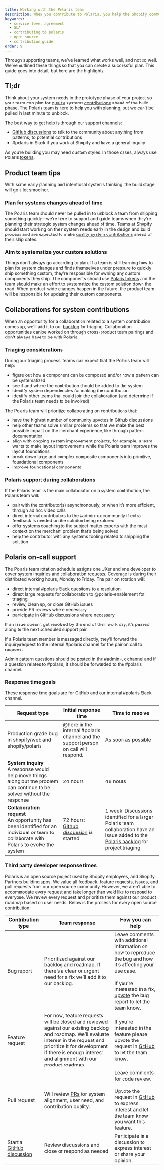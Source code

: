 ```yaml
---
title: Working with the Polaris team
description: When you contribute to Polaris, you help the Shopify community create better experiences for merchants, faster. Contribution takes thoughtful planning.
keywords:
  - service level agreement
  - SLA
  - contributing to polaris
  - open source
  - contribution guide
order: 9
---
```


Through supporting teams, we’ve learned what works well, and not so well. We’ve outlined these things so that you can create a successful plan. This guide goes into detail, but here are the highlights.

## Tl;dr

Think about your system needs in the prototype phase of your project so your team can plan for [quality](/contributing#what-makes-a-good-contribution) systems [contributions](/contributing) ahead of the build phase. The Polaris team is here to help you with planning, but we can’t be pulled in last minute to unblock.

The best way to get help is through our support channels:

- [GitHub discussions](https://github.com/Shopify/polaris/discussions/6750) to talk to the community about anything from patterns, to potential contributions
- #polaris in Slack if you work at Shopify and have a general inquiry

As you’re building you may need custom styles. In those cases, always use Polaris [tokens](/tokens).

## Product team tips

With some early planning and intentional systems thinking, the build stage will go a lot smoother.

### Plan for systems changes ahead of time

The Polaris team should never be pulled in to unblock a team from shipping something quickly—we’re here to support and guide teams when they’re planning their strategic system changes ahead of time. Teams at Shopify should start working on their system needs early in the design and build process and are expected to make [quality system contributions](/contributing#what-makes-a-good-contribution) ahead of their ship dates.

### Aim to systematize your custom solutions

Things don’t always go according to plan. If a team is still learning how to plan for system changes and finds themselves under pressure to quickly ship something custom, they’re responsible for owning any custom components they ship. The components should use [Polaris tokens](https://polaris.shopify.com/tokens/color) and the team should make an effort to systematize the custom solution down the road. When product-wide changes happen in the future, the product team will be responsible for updating their custom components.

## Collaborations for system contributions

When an opportunity for a collaboration related to a system contribution comes up, we’ll add it to our [backlog](https://github.com/orgs/Shopify/projects/2250/views/5) for triaging. Collaboration opportunities can be worked on through cross-product team pairings and don’t always have to be with Polaris.

### Triaging considerations

During our triaging process, teams can expect that the Polaris team will help:

- figure out how a component can be composed and/or how a pattern can be systematized
- see if and where the contribution should be added to the system
- identify system dependencies for making the contribution
- identify other teams that could join the collaboration (and determine if the Polaris team needs to be involved)

The Polaris team will prioritize collaborating on contributions that:

- have the highest number of community upvotes in Github discussions
- help other teams solve similar problems so that we make the best possible impact on the merchant experience, like through pattern documentation
- align with ongoing system improvement projects, for example, a team wants to make layout improvements while the Polaris team improves the layout foundations
- break down large and complex composite components into primitive, foundational components
- improve foundational components

### Polaris support during collaborations

If the Polaris team is the main collaborator on a system contribution, the Polaris team will:

- pair with the contributor(s) asynchronously, or when it’s more efficient, through ad hoc video calls
- direct internal contributors to the #admin-ux community if extra feedback is needed on the solution being explored
- offer systems coaching to the subject matter experts with the most context on the merchant problem that’s being solved
- help the contributor with any systems tooling related to shipping the solution

## Polaris on-call support

The Polaris team rotation schedule assigns one UXer and one developer to cover system inquiries and collaboration requests. Coverage is during their distributed working hours, Monday to Friday. The pair on rotation will:

- direct internal #polaris Slack questions to a resolution
- direct large requests for collaboration to @polaris-enablement for triaging
- review, clean up, or close GitHub issues
- provide PR reviews where necessary
- participate in GitHub discussions where necessary

If an issue doesn’t get resolved by the end of their work day, it’s passed along to the next scheduled support pair.

If a Polaris team member is messaged directly, they’ll forward the inquiry/request to the internal #polaris channel for the pair on call to respond.

Admin pattern questions should be posted in the #admin-ux channel and if a question relates to #polaris, it should be forwarded to the #polaris channel.

### Response time goals

These response time goals are for GitHub and our internal #polaris Slack channel.

| Request type                                                                                                                                 | Initial response time                                                                         | Time to resolve                                                                                                                                                                                 |
| -------------------------------------------------------------------------------------------------------------------------------------------- | --------------------------------------------------------------------------------------------- | ----------------------------------------------------------------------------------------------------------------------------------------------------------------------------------------------- |
| Production grade bug in shopify/web and shopify/polaris                                                                                      | @here in the internal #polaris channel and the support person on call will respond.           | As soon as possible                                                                                                                                                                             |
| **System inquiry**<br/> A response would help move things along but the problem can continue to be solved without the response               | 24 hours                                                                                      | 48 hours                                                                                                                                                                                        |
| **Collaboration request**<br/> An opportunity has been identified for an individual or team to collaborate with Polaris to evolve the system | 72 hours: [Github discussion](https://github.com/Shopify/polaris/discussions/6750) is started | 1 week: Discussions identified for a larger Polaris team collaboration have an issue added to the [Polaris backlog](https://github.com/orgs/Shopify/projects/2250/views/5) for project triaging |

### Third party developer response times

Polaris is an open source project used by Shopify employees, and Shopify Partners building apps. We value all feedback, feature requests, issues, and pull requests from our open source community. However, we aren’t able to accommodate every request and take longer than we’d like to respond to everyone. We review every request and prioritize them against our product roadmap based on user needs. Below is the process for every open source contribution:

| Contribution type                                                                | Team response                                                                                                                                                                                                                                | How you can help                                                                                                                                                                                                                                                                                       |
| -------------------------------------------------------------------------------- | -------------------------------------------------------------------------------------------------------------------------------------------------------------------------------------------------------------------------------------------- | ------------------------------------------------------------------------------------------------------------------------------------------------------------------------------------------------------------------------------------------------------------------------------------------------------ |
| Bug report                                                                       | Prioritized against our backlog and roadmap. If there’s a clear or urgent need for a fix we’ll add it to our backlog.                                                                                                                        | Leave comments with additional information on how to reproduce the bug and how it’s affecting your use case.<br/><br/> If you’re interested in a fix, [upvote](https://github.com/Shopify/polaris/issues/new?assignees=&labels=%F0%9F%90%9BBug&template=ISSUE.md) the bug report to let the team know. |
| Feature request                                                                  | For now, feature requests will be closed and reviewed against our existing backlog and roadmap. We’ll evaluate interest in the request and prioritize it for development if there is enough interest and alignment with our product roadmap. | If you’re interested in the feature please upvote the request in [GitHub](https://github.com/Shopify/polaris/issues/new?assignees=&labels=Feature+request&template=FEATURE_REQUEST.md) to let the team know.                                                                                           |
| Pull request                                                                     | Will review [PRs](https://github.com/Shopify/polaris/pulls) for system alignment, user need, and contribution quality.                                                                                                                       | Leave comments for code review.<br/><br/> Upvote the request in [GitHub](https://github.com/Shopify/polaris/discussions/6750) to express interest and let the team know you want this feature.                                                                                                         |
| Start a [GitHub discussion](https://github.com/Shopify/polaris/discussions/6750) | Review discussions and close or respond as needed                                                                                                                                                                                            | Participate in a discussion to express interest or share your opinion.                                                                                                                                                                                                                                 |
